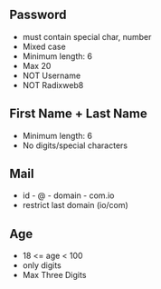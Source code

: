 ## Password
- must contain special char, number
- Mixed case
- Minimum length: 6
- Max 20
- NOT Username
- NOT Radixweb8

## First Name + Last Name
- Minimum length: 6
- No digits/special characters

## Mail
- id - @ - domain - com.io
- restrict last domain (io/com)

## Age
- 18 <= age < 100
- only digits
- Max Three Digits



